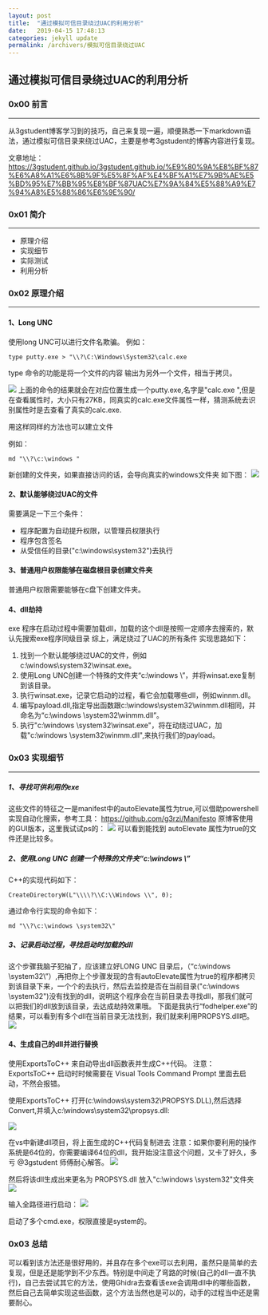 ```yaml
---
layout: post
title:  "通过模拟可信目录绕过UAC的利用分析"
date:   2019-04-15 17:48:13
categories: jekyll update
permalink: /archivers/模拟可信目录绕过UAC
---
```


## 通过模拟可信目录绕过UAC的利用分析

### 0x00 前言


* * *
从3gstudent博客学习到的技巧，自己来复现一遍，顺便熟悉一下markdown语法，通过模拟可信目录来绕过UAC，主要是参考3gstudent的博客内容进行复现。

文章地址：https://3gstudent.github.io/3gstudent.github.io/%E9%80%9A%E8%BF%87%E6%A8%A1%E6%8B%9F%E5%8F%AF%E4%BF%A1%E7%9B%AE%E5%BD%95%E7%BB%95%E8%BF%87UAC%E7%9A%84%E5%88%A9%E7%94%A8%E5%88%86%E6%9E%90/

### 0x01 简介

* * *

* 原理介绍
* 实现细节
* 实际测试
* 利用分析

### 0x02 原理介绍
* * *
#### 1、Long UNC
使用long UNC可以进行文件名欺骗。
例如：

```
type putty.exe > "\\?\C:\Windows\System32\calc.exe 
```

type 命令的功能是将一个文件的内容 输出为另外一个文件，相当于拷贝。

![](https://raw.githubusercontent.com/xxxxxyyyy/blog_image/master/2019-04/01.jpg)
上面的命令的结果就会在对应位置生成一个putty.exe,名字是"calc.exe ",但是在查看属性时，大小只有27KB，同真实的calc.exe文件属性一样，猜测系统去识别属性时是去查看了真实的calc.exe.

用这样同样的方法也可以建立文件

例如：
```
md "\\?\c:\windows "
```
新创建的文件夹，如果直接访问的话，会导向真实的windows文件夹
如下图：
![](https://raw.githubusercontent.com/xxxxxyyyy/blog_image/master/2019-04/02.jpg)
#### 2、默认能够绕过UAC的文件
需要满足一下三个条件：

* 程序配置为自动提升权限，以管理员权限执行
* 程序包含签名
* 从受信任的目录("c:\windows\system32")去执行

#### 3、普通用户权限能够在磁盘根目录创建文件夹
普通用户权限需要能够在c盘下创建文件夹。

#### 4、dll劫持
exe 程序在启动过程中需要加载dll，加载的这个dll是按照一定顺序去搜索的，默认先搜索exe程序同级目录
综上，满足绕过了UAC的所有条件
实现思路如下：

1. 找到一个默认能够绕过UAC的文件，例如c:\windows\system32\winsat.exe。
2. 使用Long UNC创建一个特殊的文件夹“c:\windows \”，并将winsat.exe复制到该目录。
3. 执行winsat.exe，记录它启动的过程，看它会加载哪些dll，例如winnm.dll。
4. 编写payload.dll,指定导出函数跟c:\windows\system32\winmm.dll相同，并命名为“c:\windows \system32\winmm.dll”。
5. 执行"c:\windows \system32\winsat.exe"，将在动绕过UAC，加载"c:\windows \system32\winmm.dll",来执行我们的payload。

### 0x03 实现细节
* * *
##### 1、寻找可供利用的exe
这些文件的特征之一是manifest中的autoElevate属性为true,可以借助powershell实现自动化搜索，参考工具：
https://github.com/g3rzi/Manifesto
原博客使用的GUI版本，这里我试试ps的：
![](https://raw.githubusercontent.com/xxxxxyyyy/blog_image/master/2019-04/03.jpg)
可以看到能找到 autoElevate 属性为true的文件还是比较多。

##### 2、使用Long UNC 创建一个特殊的文件夹“c:\windows \”
C++的实现代码如下：
```
CreateDirectoryW(L"\\\\?\\C:\\Windows \\", 0);
```
通过命令行实现的命令如下：
```
md "\\?\c:\windows \system32\"
```

##### 3、记录启动过程，寻找启动时加载的dll
这个步骤我脑子犯抽了，应该建立好LONG UNC 目录后，（“c:\windows \system32\”）,再把你上个步骤发现的含有autoElevate属性为true的程序都拷贝到该目录下来，一个个的去执行，然后去监控是否在当前目录("c:\windows \system32\")没有找到的dll，说明这个程序会在当前目录去寻找dll，那我们就可以把我们的dll放到该目录，去达成劫持效果哦。
下面是我执行“fodhelper.exe”的结果，可以看到有多个dll在当前目录无法找到，我们就来利用PROPSYS.dll吧。
![](https://raw.githubusercontent.com/xxxxxyyyy/blog_image/master/2019-04/04.jpg)

#### 4、生成自己的dll并进行替换
使用ExportsToC++ 来自动导出dll函数表并生成C++代码。
注意：ExportsToC++ 启动时时候需要在 Visual Tools Command Prompt 里面去启动，不然会报错。

使用ExportsToC++ 打开(c:\windows\system32\PROPSYS.DLL),然后选择Convert,并填入c:\windows\system32\propsys.dll:

![](https://raw.githubusercontent.com/xxxxxyyyy/blog_image/master/2019-04/05.jpg)

在vs中新建dll项目，将上面生成的C++代码复制进去
注意：如果你要利用的操作系统是64位的，你需要编译64位的dll，我开始没注意这个问题，又卡了好久，多亏 @3gstudent 师傅耐心解答。
![](https://raw.githubusercontent.com/xxxxxyyyy/blog_image/master/2019-04/06.jpg)


然后将该dll生成出来更名为 PROPSYS.dll 放入"c:\windows \system32\"文件夹
![](https://raw.githubusercontent.com/xxxxxyyyy/blog_image/master/2019-04/07.jpg)

输入全路径进行启动：
![](https://raw.githubusercontent.com/xxxxxyyyy/blog_image/master/2019-04/08.jpg)

启动了多个cmd.exe，权限直接是system的。

### 0x03 总结

可以看到该方法还是很好用的，并且存在多个exe可以去利用，虽然只是简单的去复现，但是还是能学到不少东西。特别是中间走了弯路的时候(自己的dll一直不执行)，自己去尝试其它的方法，使用Ghidra去查看该exe会调用dll中的哪些函数，然后自己去简单实现这些函数，这个方法当然也是可以的，动手的过程当中还是需要耐心。
